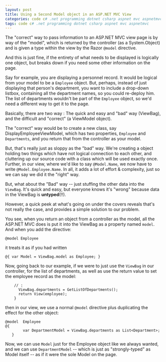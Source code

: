 ```yaml
---
layout: post
title: Using a Second Model object in an ASP.NET MVC View
categories: code c# .net programming dotnet csharp aspnet mvc aspnetmvc
tags: code c# .net programming dotnet csharp aspnet mvc aspnetmvc
---
```



The "correct" way to pass information to an ASP.NET MVC view page is by way of the "model", which is returned by the controller (as a System.Object) and is given a type within the view by the Razor `@model` directive.

And this is just fine, if the entirety of what needs to be displayed is logically one object, but breaks down if you need some other information on the page.  

Say for example, you are displaying a personnel record.  It would be logical from your model to be a `Employee` object.  But, perhaps, instead of just displaying that person&apos;s department, you want to include a drop-down listbox, containing all the department names, so you could re-deploy him.  The list of departments wouldn&apos;t be part of the `Employee` object, so we&apos;d need a different way to get it to the page. 

Basically, there are two way : The quick and easy and "bad" way (ViewBag), and the difficult and "correct" (a ViewModel object).

The "correct" way would be to create a new class, say DisplayEmployeeViewModel, which has two properties, `Employee` and `Departments`, and you return that from the controller as your model. 

But, that&apos;s really just as sloppy as the "bad" way.  We&apos;re creating a object holding two things which have not logical connection to each other, and cluttering up our source code with a class which will be used exactly once.   Further, in our view, where we&apos;d like to say `@Model.Name`, we now have to write `@Model.Employee.Name`.  In all, it adds a lot of effort &amp; complexity, just so we can say we did it the "right" way.

But, what about the "Bad" way -- just stuffing the other data into the `ViewBag`.  It&apos;s quick and easy, but everyone knows it&apos;s "wrong" because data in the ViewBag is **untyped**(!!).  

However, a quick peek at what&apos;s going on under the covers reveals that&apos;s not really the case, and provides a simple solution to our problem.

You see, when you return an object from a controller as the model, all the ASP.NET MVC does is put it into the ViewBag as a property named `model`.   And when you add the directive:

    @model Employee
	
it treats it as if you had written

    @{ var Model = ViewBag.model as Employee; }
	
Now, going back to our example, if we were to just use the `ViewBag` in our controller, for the list of departments, as well as use the return value to set the employee record as the model:

      	// :
	      ViewBag.departments = GetListOfDepartments();
	      return View(employee);
		}
	
then in our view, we use a normal `@model` directive plus duplicating the effect for the other object:

    @model  Employee
    @{
    		var DepartmentModel = ViewBag.departments as List<Department>;
       }
       
Now, we can use `Model` just for the Employee object like we always wanted, and we can use `DepartmentModel` -- which is just as "strongly-typed" as Model itself -- as if it were the sole Model on the page.


